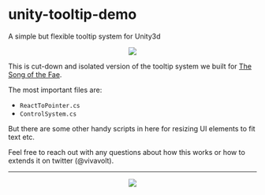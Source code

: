 # unity-tooltip-demo
A simple but flexible tooltip system for Unity3d

<p align="center">
  <a href="https://gfycat.com/harmfulancientbluefintuna"><img src="https://thumbs.gfycat.com/HarmfulAncientBluefintuna-size_restricted.gif" /></a>
</p>

This is cut-down and isolated version of the tooltip system we built for [The Song of the Fae](https://twopm.studio/sotf).

The most important files are:

  - `ReactToPointer.cs`
  - `ControlSystem.cs`
 
 But there are some other handy scripts in here for resizing UI elements to fit text etc. 
 
 Feel free to reach out with any questions about how this works or how to extends it on twitter (@vivavolt).
 
---
 
<p align="center">
  <a href="https://twopm.studio"><img src="https://twopm.studio/img/FooterLogoDark.png" /></a>
</p>
